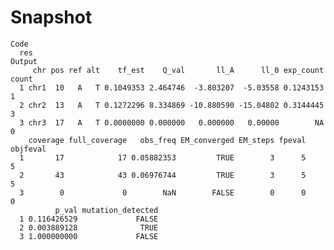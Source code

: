 # Snapshot

    Code
      res
    Output
         chr pos ref alt    tf_est    Q_val       ll_A      ll_0 exp_count count
      1 chr1  10   A   T 0.1049353 2.464746  -3.803207  -5.03558 0.1243153     1
      2 chr2  13   A   T 0.1272296 8.334869 -10.880590 -15.04802 0.3144445     3
      3 chr3  17   A   T 0.0000000 0.000000   0.000000   0.00000        NA     0
        coverage full_coverage   obs_freq EM_converged EM_steps fpeval objfeval
      1       17            17 0.05882353         TRUE        3      5        5
      2       43            43 0.06976744         TRUE        3      5        5
      3        0             0        NaN        FALSE        0      0        0
              p_val mutation_detected
      1 0.116426529             FALSE
      2 0.003889128              TRUE
      3 1.000000000             FALSE


